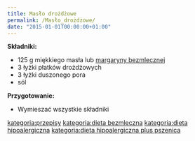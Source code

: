 ```yaml
---
title: Masło drożdżowe
permalink: /Masło_drożdżowe/
date: "2015-01-01T00:00:00+01:00"
---
```


**Składniki:**

-   125 g miękkiego masła lub [margaryny bezmlecznej](/atopedia/Margaryna_bezmleczna "wikilink")
-   3 łyżki płatków drożdżowych
-   3 łyżki duszonego pora
-   sól

**Przygotowanie:**

-   Wymieszać wszystkie składniki

[kategoria:przepisy](/atopedia/kategoria:przepisy "wikilink") [kategoria:dieta bezmleczna](/atopedia/kategoria:dieta_bezmleczna "wikilink") [kategoria:dieta hipoalergiczna](/atopedia/kategoria:dieta_hipoalergiczna "wikilink") [kategoria:dieta hipoalergiczna plus pszenica](/atopedia/kategoria:dieta_hipoalergiczna_plus_pszenica "wikilink")